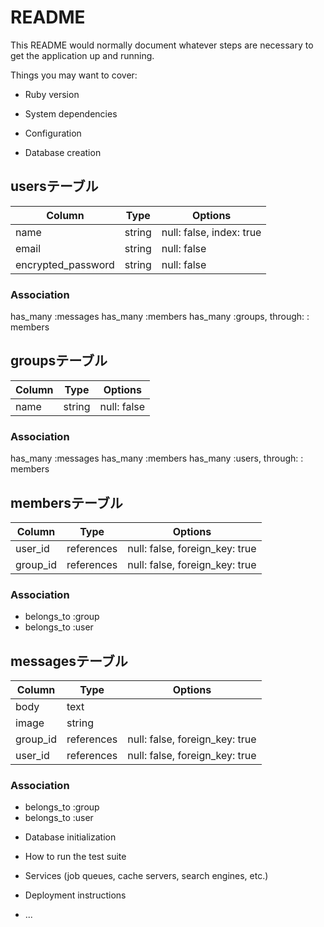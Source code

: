 # README

This README would normally document whatever steps are necessary to get the
application up and running.

Things you may want to cover:

* Ruby version

* System dependencies

* Configuration

* Database creation
## usersテーブル

|Column|Type|Options|
|------|----|-------|
|name|string|null: false, index: true|
|email|string|null: false|
|encrypted_password|string|null: false|

### Association
has_many :messages
has_many :members
has_many :groups, through: : members


## groupsテーブル

|Column|Type|Options|
|------|----|-------|
|name|string|null: false|

### Association
has_many :messages
has_many :members
has_many :users, through: : members


## membersテーブル
|Column|Type|Options|
|------|----|-------|
|user_id|references|null: false, foreign_key: true|
|group_id|references|null: false, foreign_key: true|

### Association
- belongs_to :group
- belongs_to :user


## messagesテーブル

|Column|Type|Options|
|------|----|-------|
|body|text||
|image|string||
|group_id|references|null: false, foreign_key: true|
|user_id|references|null: false, foreign_key: true|

### Association
- belongs_to :group
- belongs_to :user


* Database initialization

* How to run the test suite

* Services (job queues, cache servers, search engines, etc.)

* Deployment instructions

* ...
